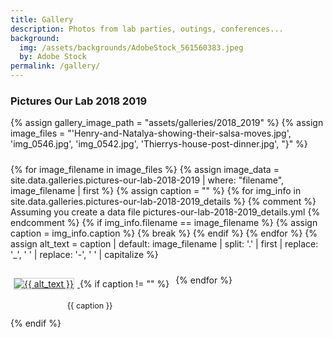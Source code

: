 ```yaml
---
title: Gallery
description: Photos from lab parties, outings, conferences...
background:
  img: /assets/backgrounds/AdobeStock_561560383.jpeg
  by: Adobe Stock
permalink: /gallery/
---
```


<h3>Pictures Our Lab 2018 2019</h3>
<div class="image-gallery" style="display: flex; flex-wrap: wrap; gap: 10px;">
  {% assign gallery_image_path = "assets/galleries/2018_2019" %}
  {% assign image_files = "'Henry-and-Natalya-showing-their-salsa-moves.jpg', 'img_0546.jpg', 'img_0542.jpg', 'Thierrys-house-post-dinner.jpg', "}" %} <!-- Creates a Liquid array of filenames -->

  {% for image_filename in image_files %}
    {% assign image_data = site.data.galleries.pictures-our-lab-2018-2019 | where: "filename", image_filename | first %} <!-- Optional: For captions from _data -->
    {% assign caption = "" %}
    {% for img_info in site.data.galleries.pictures-our-lab-2018-2019_details %} {% comment %} Assuming you create a data file pictures-our-lab-2018-2019_details.yml {% endcomment %}
        {% if img_info.filename == image_filename %}
            {% assign caption = img_info.caption %}
            {% break %}
        {% endif %}
    {% endfor %}
    {% assign alt_text = caption | default: image_filename | split: '.' | first | replace: '_', ' ' | replace: '-', ' ' | capitalize %}

  <div class="gallery-item">
    <a href="{{ site.baseurl }}/{{ gallery_image_path }}/{{ image_filename }}" data-lightbox="pictures-our-lab-2018-2019" data-title="{{ alt_text }}">
      <img src="{{ site.baseurl }}/{{ gallery_image_path }}/{{ image_filename }}" alt="{{ alt_text }}" style="max-width: 200px; height: auto; margin: 5px; border: 1px solid #ccc;">
    </a>
    {% if caption != "" %}
      <p class="caption" style="text-align: center; font-size: 0.9em;">{{ caption }}</p>
    {% endif %}
  </div>
  {% endfor %}
</div>